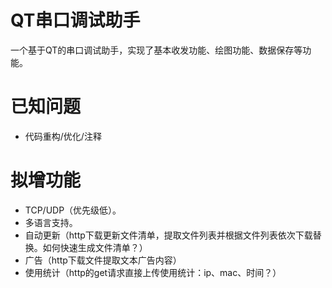 # QT串口调试助手
  一个基于QT的串口调试助手，实现了基本收发功能、绘图功能、数据保存等功能。

# 已知问题
  - 代码重构/优化/注释

# 拟增功能
  - TCP/UDP（优先级低）。
  - 多语言支持。
  - 自动更新（http下载更新文件清单，提取文件列表并根据文件列表依次下载替换。如何快速生成文件清单？）
  - 广告（http下载文件提取文本广告内容）
  - 使用统计（http的get请求直接上传使用统计：ip、mac、时间？）